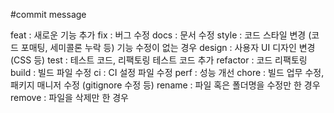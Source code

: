 #commit message

feat : 새로운 기능 추가
fix : 버그 수정
docs : 문서 수정
style : 코드 스타일 변경 (코드 포매팅, 세미콜론 누락 등) 기능 수정이 없는 경우
design : 사용자 UI 디자인 변경 (CSS 등)
test : 테스트 코드, 리팩토링 테스트 코드 추가
refactor : 코드 리팩토링
build : 빌드 파일 수정
ci : CI 설정 파일 수정
perf : 성능 개선
chore : 빌드 업무 수정, 패키지 매니저 수정 (gitignore 수정 등)
rename : 파일 혹은 폴더명을 수정만 한 경우
remove : 파일을 삭제만 한 경우
